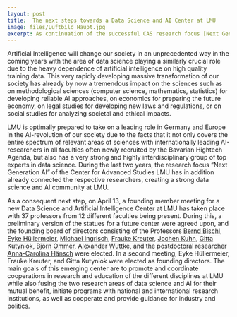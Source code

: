 ```yaml
---
layout: post
title:  The next steps towards a Data Science and AI Center at LMU
image: files/Luftbild_Haupt.jpg
excerpt: As continuation of the successful CAS research focus [Next Generation AI](https://www.en.cas.uni-muenchen.de/research_focus/next_generation_ai/index.html) and in accordance with the unique position of LMU in the AI-revolution of our society, a founding member meeting with researchers from various faculties took place for the preparation of a Data Science and Artificial Intelligence Center at LMU.
---
```


Artificial Intelligence will change our society in an unprecedented way in the coming years with the area of data science playing a similarly crucial role due to the heavy dependence of artificial intelligence on high quality training data. This very rapidly developing massive transformation of our society has already by now a tremendous impact on the sciences such as on methodological sciences (computer science, mathematics, statistics) for developing reliable AI approaches, on economics for preparing the future economy, on legal studies for developing new laws and regulations, or on social studies for analyzing societal and ethical impacts.

LMU is optimally prepared to take on a leading role in Germany and Europe in the AI-revolution of our society due to the facts that it not only covers the entire spectrum of relevant areas of sciences with internationally leading AI-researchers in all faculties often newly recruited by the Bavarian Hightech Agenda, but also has a very strong and highly interdisciplinary group of top experts in data science. During the last two years, the research focus “Next Generation AI” of the Center for Advanced Studies LMU has in addition already connected the respective researchers, creating a strong data science and AI community at LMU. 

As a consequent next step, on April 13, a founding member meeting for a new Data Science and Artificial Intelligence Center at LMU has taken place with 37 professors from 12 different faculties being present.
During this, a preliminary version of the statues for a future center were agreed upon, and the founding board of directors consisting of the Professors [Bernd Bischl](https://www.slds.stat.uni-muenchen.de/people/bischl/), [Eyke Hüllermeier](https://www.kiml.ifi.lmu.de/people/professors/huellermeier/index.html), [Michael Ingrisch](https://www.lmu-klinikum.de/radiologie/forschung/clinical-data-science/0e8a3ac188dad3f9), [Frauke Kreuter](https://www.soda.statistik.uni-muenchen.de/people/professors/kreuter1/index.html), [Jochen Kuhn](https://www.didaktik.physik.uni-muenchen.de/lehrstuhlleitung/index.html), [Gitta Kutyniok](https://www.ai.math.uni-muenchen.de/members/professor/kutyniok/index.html), [Björn Ommer](https://ommer-lab.com/people/ommer/), [Alexander Wuttke](https://www.alexander-wuttke.de/), and the postdoctoral researcher [Anna-Carolina Hänsch](https://www.soda.statistik.uni-muenchen.de/people/employees/haensch/index.html) were elected.  In a second meeting, Eyke Hüllermeier, Frauke Kreuter, and Gitta Kutyniok were elected as founding directors. The main goals of this emerging center are to promote and coordinate cooperations in research and education of the different disciplines at LMU while also fusing the two research areas of data science and AI for their mutual benefit, initiate programs with national and international research institutions, as well as cooperate and provide guidance for industry and politics.  
